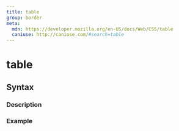 ```yaml
---
title: table
group: border
meta:
  mdn: https://developer.mozilla.org/en-US/docs/Web/CSS/table
  caniuse: http://caniuse.com/#search=table
---
```


# table
<!--- Introduction for table, keep it brief and set the overall context -->

## Syntax
<!--- Introduce the various syntax for table -->

### Description
<!--- For each major section of syntax, provide a description explaining its usage further -->

### Example
<!--- Provide code examples for the syntax block you're currently describing -->
